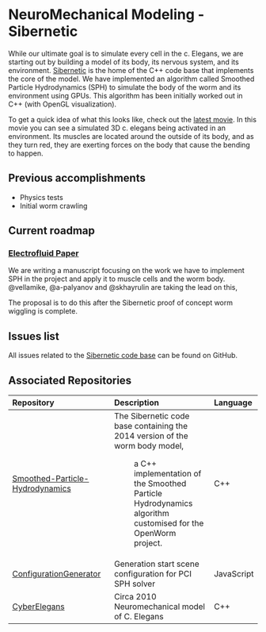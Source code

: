 NeuroMechanical Modeling - Sibernetic
=====================================

While our ultimate goal is to simulate every cell in the c. Elegans, we are starting out by building a model of its body, its nervous system, and its environment. [Sibernetic](http://sibernetic.org) is the home of the C++ code base that implements the core of the model. We have implemented an algorithm called Smoothed Particle Hydrodynamics (SPH) to simulate the body of the worm and its environment using GPUs. This algorithm has been initially worked out in C++ (with OpenGL visualization).

To get a quick idea of what this looks like, check out the [latest movie](https://www.youtube.com/watch?v=SaovWiZJUWY). In this movie you can see a simulated 3D c. elegans being activated in an environment. Its muscles are located around the outside of its body, and as they turn red, they are exerting forces on the body that cause the bending to happen.

Previous accomplishments
------------------------

-   Physics tests
-   Initial worm crawling

Current roadmap
---------------

### [Electrofluid Paper](https://github.com/openworm/OpenWorm/issues?milestone=17&state=open)

We are writing a manuscript focusing on the work we have to implement SPH in the project and apply it to muscle cells and the worm body. @vellamike, @a-palyanov and @skhayrulin are taking the lead on this,

The proposal is to do this after the Sibernetic proof of concept worm wiggling is complete.

Issues list
-----------

All issues related to the [Sibernetic code base](https://github.com/openworm/OpenWorm/issues?direction=desc&labels=sibernetic&page=1&sort=comments&state=open) can be found on GitHub.

Associated Repositories
-----------------------

<table>
<colgroup>
<col width="45%" />
<col width="50%" />
<col width="4%" />
</colgroup>
<thead>
<tr class="header">
<th align="left">Repository</th>
<th align="left">Description</th>
<th align="left">Language</th>
</tr>
</thead>
<tbody>
<tr class="odd">
<td align="left"><a href="https://github.com/openworm/Smoothed-Particle-Hydrodynamics">Smoothed-Particle-Hydrodynamics</a></td>
<td align="left"><dl>
<dt>The Sibernetic code base containing the 2014 version of the worm body model,</dt>
<dd><p>a C++ implementation of the Smoothed Particle Hydrodynamics algorithm customised for the OpenWorm project.</p>
</dd>
</dl></td>
<td align="left">C++</td>
</tr>
<tr class="even">
<td align="left"><a href="https://github.com/openworm/ConfigurationGenerator">ConfigurationGenerator</a></td>
<td align="left">Generation start scene configuration for PCI SPH solver</td>
<td align="left">JavaScript</td>
</tr>
<tr class="odd">
<td align="left"><a href="https://github.com/openworm/CyberElegans">CyberElegans</a></td>
<td align="left">Circa 2010 Neuromechanical model of C. Elegans</td>
<td align="left">C++</td>
</tr>
</tbody>
</table>
